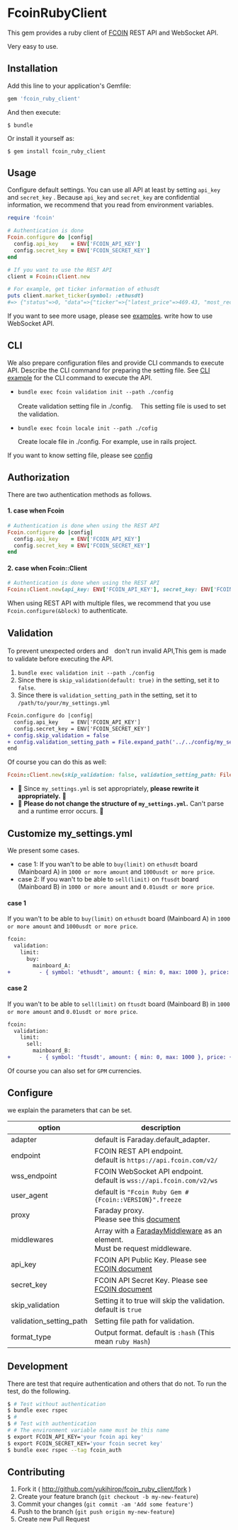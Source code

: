 # FcoinRubyClient
This gem provides a ruby ​​client of [FCOIN](https://www.fcoin.com/) REST API and WebSocket API.

Very easy to use.


## Installation

Add this line to your application's Gemfile:

```ruby
gem 'fcoin_ruby_client'
```

And then execute:

    $ bundle

Or install it yourself as:

    $ gem install fcoin_ruby_client

## Usage
Configure default settings.
You can use all API at least by setting `api_key` and `secret_key` .
Because `api_key` and `secret_key` are confidential information,
we recommend that you read from environment variables.

```ruby
require 'fcoin'

# Authentication is done
Fcoin.configure do |config|
  config.api_key    = ENV['FCOIN_API_KEY']
  config.secret_key = ENV['FCOIN_SECRET_KEY']
end

# If you want to use the REST API
client = Fcoin::Client.new

# For example, get ticker information of ethusdt
puts client.market_ticker(symbol: :ethusdt)
#=> {"status"=>0, "data"=>{"ticker"=>{"latest_price"=>469.43, "most_recent_trade_vol"=>0.002, "max_buy_price"=>469.43, "max_buy_amount"=>7.6318, "min_sell_price"=>469.44, "min_sell_amount"=>0.0011, "trade_price_yesterday"=>468.75, "highest_price_today"=>472.0, "lowest_price_today"=>461.76, "symbol_base_vol_today"=>44442.419672207, "symbol_base_price_today"=>20784202.592831347}, "type"=>"ticker.ethusdt", "seq"=>100521295}}

```


If you want to see more usage, please see [examples](https://github.com/yukihirop/fcoin_ruby_client/tree/master/examples).
write how to use WebSocket API.

## CLI
We also prepare configuration files and provide CLI commands to execute API.
Describe the CLI command for preparing the setting file.
See [CLI example](https://github.com/yukihirop/fcoin_ruby_client/tree/master/examples/cli) for the CLI command to execute the API.

- `bundle exec fcoin validation init --path ./config`

  Create validation setting file in ./config.
　This setting file is used to set the validation.

- `bundle exec fcoin locale init --path ./cofig`

  Create locale file in ./config.
  For example, use in rails project.


If you want to know setting file, please see [config](https://github.com/yukihirop/fcoin_ruby_client/tree/master/lib/fcoin/config)

## Authorization
There are two authentication methods as follows.

#### 1. case when Fcoin

```ruby
# Authentication is done when using the REST API
Fcoin.configure do |config|
  config.api_key    = ENV['FCOIN_API_KEY']
  config.secret_key = ENV['FCOIN_SECRET_KEY']
end
```

#### 2. case when Fcoin::Client

```ruby
# Authentication is done when using the REST API
Fcoin::Client.new(api_key: ENV['FCOIN_API_KEY'], secret_key: ENV['FCOIN_SECRET_KEY'])
```


When using REST API with multiple files, we recommend that you use `Fcoin.configure(&block)` to authenticate.

## Validation
To prevent unexpected orders and　don't run invalid API,This gem is made to validate before executing the API.

1. `bundle exec validation init --path ./config`
2. Since there is `skip_validation(default: true)` in the setting, set it to `false`.
3. Since there is `validation_setting_path` in the setting, set it to `/path/to/your/my_settings.yml`

```diff
Fcoin.configure do |config|
  config.api_key    = ENV['FCOIN_API_KEY']
  config.secret_key = ENV['FCOIN_SECRET_KEY']
+ config.skip_validation = false
+ config.validation_setting_path = File.expand_path('../../config/my_settings.yml', __FILE__)
end
```

Of course you can do this as well:

```ruby
Fcoin::Client.new(skip_validation: false, validation_setting_path: File.expand_path('../../config/my_settings.yml', __FILE__))
```

- 🚨 Since `my_settings.yml` is set appropriately, __please rewrite it appropriately.__ 🚨
- 🚨 __Please do not change the structure of `my_settings.yml`.__ Can't parse and a runtime error occurs. 🚨


## Customize my_settings.yml
We present some cases.

- case 1: If you wan't to be able to `buy(limit)` on `ethusdt` board (Mainboard A) in `1000 or more amount` and `1000usdt or more price`.
- case 2: If you wan't to be able to `sell(limit)` on `ftusdt` board (Mainboard B) in `1000 or more amount` and `0.01usdt or more price`.

#### case 1
If you wan't to be able to `buy(limit)` on `ethusdt` board (Mainboard A) in `1000 or more amount` and `1000usdt or more price`.

```diff
fcoin:
  validation:
    limit:
      buy:
        mainboard_A:
+         - { symbol: 'ethusdt', amount: { min: 0, max: 1000 }, price: { min: 0, max: 10000 } }
```

#### case 2
If you wan't to be able to `sell(limit)` on `ftusdt` board (Mainboard B) in `1000 or more amount` and `0.01usdt or more price`.

```diff
fcoin:
  validation:
    limit:
      sell:
        mainboard_B:
+         - { symbol: 'ftusdt', amount: { min: 0, max: 1000 }, price: { min: 0, max: 0.01 } }
```

Of course you can also set for `GPM` currencies.


## Configure
we explain the parameters that can be set.

|option|description|
|------|------------------------------------|
|adapter|default is Faraday.default_adapter.|
|endpoint|FCOIN REST API endpoint.<br> default is `https://api.fcoin.com/v2/`|
|wss_endpoint|FCOIN WebSocket API endpoint.<br>default is `wss://api.fcoin.com/v2/ws`|
|user_agent|default is `"Fcoin Ruby Gem #{Fcoin::VERSION}".freeze` |
|proxy| Faraday proxy.<br> Please see this [document](https://github.com/lostisland/faraday#proxy)|
|middlewares|Array with a [FaradayMiddleware](https://github.com/lostisland/faraday#writing-middleware) as an element.<br> Must be request middleware.|
|api_key|FCOIN API Public Key. Please see [FCOIN document](https://developer.fcoin.com/zh.html)|
|secret_key|FCOIN API Secret Key. Please see [FCOIN document](https://developer.fcoin.com/zh.html)|
|skip_validation|Setting it to true will skip the validation. default is `true`|
|validation_setting_path|Setting file path for validation.|
|format_type|Output format. default is `:hash` (This mean `ruby Hash`)|


## Development
There are test that require authentication and others that do not.
To run the test, do the following.

```bash
$ # Test without authentication
$ bundle exec rspec
$ #
$ # Test with authentication
# # The environment variable name must be this name
$ export FCOIN_API_KEY='your fcoin api key'
$ export FCOIN_SECRET_KEY='your fcoin secret key'
$ bundle exec rspec --tag fcoin_auth

```

## Contributing

1. Fork it ( http://github.com/yukihirop/fcoin_ruby_client/fork )
2. Create your feature branch (`git checkout -b my-new-feature`)
3. Commit your changes (`git commit -am 'Add some feature'`)
4. Push to the branch (`git push origin my-new-feature`)
5. Create new Pull Request
